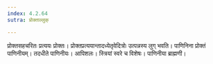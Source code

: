```yaml
---
index: 4.2.64
sutra: प्रोक्ताल्लुक्

---
```

प्रोक्तसहचरितः प्रत्ययः प्रोक्तः। प्रोक्तप्रत्ययान्तादध्येतृवेदित्रोः उत्पन्नस्य लुग् भवति। पाणिनिना प्रोक्तं पाणिनीयम्। तदधीते पाणिनीयः। आपिशलः। स्त्रियां स्वरे च विशेषः। पाणिनीया ब्राह्मणी।